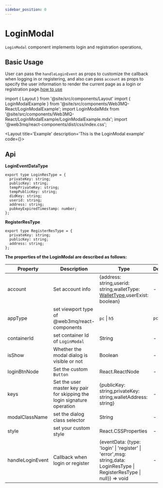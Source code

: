 ```yaml
---
sidebar_position: 0
---
```


# LoginModal
`LoginModal` component implements login and registration operations,

## Basic Usage
User can pass the `handleLoginEvent` as props to customize the callback when logging in or registering, and also can pass `account` as props to specify the user information to render the current page as a login or registration page.[how to use](/docs/Web3MQ-UI-Components/Web3MQ-React/Intro#an-example-of-initializing-login-hooks)

import { Layout } from '@site/src/components/Layout'
import { LoginModalExample } from '@site/src/components/Web3MQ-React/LoginModalExample';
import LoginModalMdx from '@site/src/components/Web3MQ-React/LoginModalExample/LoginModalExample.mdx';
import '@web3mq/react-components/dist/css/index.css';

<Layout
title='Example'
description='This is the LoginModal example'
code={<LoginModalMdx />}>
<LoginModalExample />
</Layout>

## Api
**LoginEventDataType**
```tsx
export type LoginResType = {
  privateKey: string;
  publicKey: string;
  tempPrivateKey: string;
  tempPublicKey: string;
  didKey: string;
  userid: string;
  address: string;
  pubkeyExpiredTimestamp: number;
};
```
**RegisterResType**
```tsx
export type RegisterResType = {
  privateKey: string;
  publicKey: string;
  address: string;
};
```

**The properties of the LoginModal are described as follows:**

| Property      | Description                            | Type                                      | Default |
| ------------- | -------------------------------------- | ----------------------------------------- | ------- |
| account       | Set account info                       | {address: string,userid: string,walletType: [WalletType](/docs/Web3MQ-SDK/JS-SDK/types/#wallettype),userExist: boolean}      |   -     |
| appType       | set viewport type of @web3mq/react-components     | `pc` \| `h5`                              |  `pc`   |
| containerId   | set container Id of `LoginModal`       | String                                    |    -    |
| isShow        | Whether the modal dialog is visible or not | Boolean                               |   -     |
| loginBtnNode  | Set the custom `Button`                | React.ReactNode                           |   -     |
| keys          | Set the user master key pair for skipping the login signature operation | {publicKey: string,privateKey: string,walletAddress: string} |   -     |
| modalClassName| set the dialog class selector          | String                                    |   -     |
| style         | set your custom style                  |  React.CSSProperties                      |   -     |
| handleLoginEvent | Callback when login or register     | (eventData: {type: 'login' \| 'register' \| 'error',msg: string,data: LoginResType \| RegisterResType \| null}) => void   |   -     |

